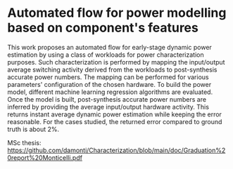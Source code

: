 # Automated flow for power modelling based on component's features

This work proposes an automated flow for early-stage dynamic power estimation by using a class of workloads for power characterization purposes. Such characterization is performed by mapping the input/output average switching activity derived from the workloads to post-synthesis accurate power numbers. The mapping can be performed for various parameters' configuration of the chosen hardware. To build the power model, different machine learning regression algorithms are evaluated. Once the model is built, post-synthesis accurate power numbers are inferred by providing the average input/output hardware activity. This returns instant average dynamic power estimation while keeping the error reasonable. For the cases studied, the returned error compared to ground truth is about 2%.

MSc thesis: https://github.com/damonti/Characterization/blob/main/doc/Graduation%20report%20Monticelli.pdf
